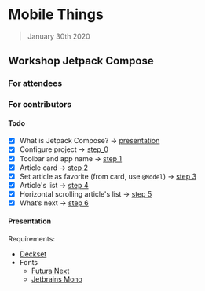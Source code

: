 # Mobile Things

> January 30th 2020

## Workshop Jetpack Compose

### For attendees

### For contributors

#### Todo

- [x] What is Jetpack Compose? -> [presentation](./presentation.md)
- [x] Configure project -> [step_0](./steps/step_0.md)
- [x] Toolbar and app name -> [step 1](./steps/step_1.md)
- [x] Article card -> [step 2](./steps/step_2.md)
- [x] Set article as favorite (from card, use `@Model`) -> [step 3](./steps/step_3.md)
- [x] Article's list -> [step 4](./steps/step_4.md)
- [x] Horizontal scrolling article's list -> [step 5](./steps/step_5.md)
- [x] What‘s next -> [step 6](./steps/step_6.md)

#### Presentation

Requirements:

- [Deckset](https://www.deckset.com/)
- Fonts
  - [Futura Next](https://brand.engineering.publicissapient.fr/fonts.php)
  - [Jetbrains Mono](https://www.jetbrains.com/lp/mono/)